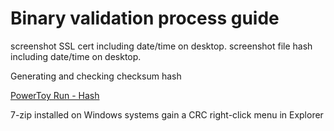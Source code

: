 # Binary validation proce​​​​​ss guide #

screenshot SSL cert including date/time on desktop. screenshot file hash including date/time on desktop.

Generating and checking checksum hash

[PowerToy Run - Hash](https://learn.microsoft.com/en-us/windows/powertoys/run?source=docs#uuids)


7-zip installed on Windows systems gain a CRC right-click menu in Explorer


